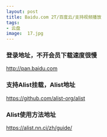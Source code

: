 ```yaml
---
layout: post
title: Baidu.com 2T/百度云/支持视频播放
tags:
- 云盘
image:  17.jpg
---
```




### 登录地址，不开会员下载速度很慢<br>
http://pan.baidu.com

### 支持Alist挂载，Alist地址<br>
https://github.com/alist-org/alist

### Alist使用方法地址<br>
https://alist.nn.ci/zh/guide/
